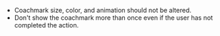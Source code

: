 - Coachmark size, color, and animation should not be altered.
- Don't show the coachmark more than once even if the user has not completed the action.